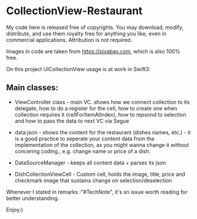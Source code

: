 # CollectionView-Restaurant

My code here is released free of copyrights. You may download, modify, distribute, and use them royalty free for anything you
like, even in commercial applications. Attribution is not required.

Images in code are taken from https://pixabay.com, which is also 100% free.

On this project UICollectionView usage is at work in Swift3:

Main classes:
------------

* ViewController class - main VC. shows how we connect collection to its delegate, how to do a register for the cell, how to create one
  when collection requires it (cellForItemAtIndex), how to repsond to selection and how to pass the data to next VC via Segue

* data.json - shows the content for the restaurant (dishes names, etc.) - it is a good practice to seperate your content data
  from the implementation of the collection, as you might wanna change it without concering coding., e.g. change name or price of 
  a dish.

* DataSourceManager - keeps all content data + parses its json
* DishCollectionViewCell - Custom cell, holds the image, title, price and checkmark image that sustains change on selection/deselection

Whenever I stated in remarks :"#TechNote", it's sn issue worth reading for better understanding.

Enjoy:)
